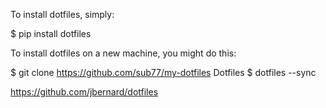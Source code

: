 To install dotfiles, simply:

$ pip install dotfiles

To install dotfiles on a new machine, you might do this:

$ git clone https://github.com/sub77/my-dotfiles Dotfiles
$ dotfiles --sync



https://github.com/jbernard/dotfiles
